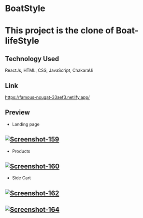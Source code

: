 # BoatStyle

# This project is the clone of Boat-lifeStyle

## Technology Used
 ReactJs,  HTML, CSS, JavaScript,  ChakaraUi 

## Link
https://famous-nougat-33aef3.netlify.app/

 ## Preview
  * Landing page
 ## <a href="https://ibb.co/LkdQZcW"><img src="https://i.ibb.co/yfFhQZ1/Screenshot-159.png" alt="Screenshot-159" border="0" /></a>
 * Products
 ## <a href="https://ibb.co/Wtwm4yn"><img src="https://i.ibb.co/ZmPqp8d/Screenshot-160.png" alt="Screenshot-160" border="0" /></a>
 * Side Cart
 ## <a href="https://ibb.co/RSk5mQ2"><img src="https://i.ibb.co/N3d4PWx/Screenshot-162.png" alt="Screenshot-162" border="0" /></a>
 
 ## <a href="https://ibb.co/VLxFsk7"><img src="https://i.ibb.co/grd0xc5/Screenshot-164.png" alt="Screenshot-164" border="0" /></a>

